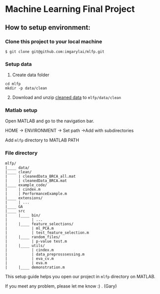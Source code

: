 # Machine Learning Final Project

## How to setup environment:

### Clone this project to your local machine

```
$ git clone git@github.com:imgarylai/mlfp.git
```

### Setup data

1. Create data folder

```
cd mlfp
mkdir -p data/clean
```

2. Download and unzip [cleaned data](https://www.dropbox.com/sh/1njsvadxepv8dxa/AAB1FFMB_Fy9EOZFmTi5mSS-a?dl=1) to `mlfp/data/clean`

### Matlab setup

Open MATLAB and go to the navigation bar.

HOME -> ENVIRONMENT -> Set path ->Add with subdirectories

Add `mlfp` directory to MATLAB PATH

### File directory
```
mlfp/
|____ data/
|____ clean/
|     | cleanedData_BRCA_all.mat
|     | cleanedData_BRCA.mat
|____ example_code/
|     | cindex.m
|     | PerformanceExample.m
|____ extensions/
|     | ...
|____ GA
|____ src
|     |____ bin/
|           | ...
|     |____ feature_selections/
|           | ml_PCA.m
|           | test_feature_selection.m
|     |____ random_files/
|           | p-value test.m
|     |____ utils/
|           | cindex.m
|           | data_preprosssessing.m
|           | eva_cv.m
|           | eva.m
|     |____ demonstration.m

```
This setup guide helps you open our project in `mlfp` directory on MATLAB.

If you meet any problem, please let me know :) . (Gary)
